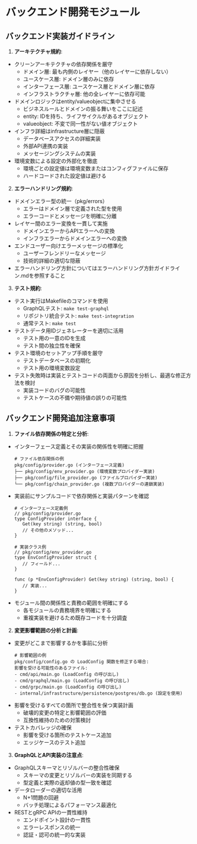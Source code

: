 # バックエンド開発モジュール

## バックエンド実装ガイドライン

1. **アーキテクチャ規約**:
  - クリーンアーキテクチャの依存関係を厳守
    - ドメイン層: 最も内側のレイヤー（他のレイヤーに依存しない）
    - ユースケース層: ドメイン層のみに依存
    - インターフェース層: ユースケース層とドメイン層に依存
    - インフラストラクチャ層: 他の全レイヤーに依存可能
  - ドメインロジックはentity/valueobjectに集中させる
    - ビジネスルールとドメインの振る舞いをここに記述
    - entity: IDを持ち、ライフサイクルがあるオブジェクト
    - valueobject: 不変で同一性がない値オブジェクト
  - インフラ詳細はinfrastructure層に隠蔽
    - データベースアクセスの詳細実装
    - 外部API連携の実装
    - メッセージングシステムの実装
  - 環境変数による設定の外部化を徹底
    - 環境ごとの設定値は環境変数またはコンフィグファイルに保存
    - ハードコードされた設定値は避ける

2. **エラーハンドリング規約**:
  - ドメインエラー型の統一（pkg/errors）
    - エラーはドメイン層で定義された型を使用
    - エラーコードとメッセージを明確に分離
  - レイヤー間のエラー変換を一貫して実施
    - ドメインエラーからAPIエラーへの変換
    - インフラエラーからドメインエラーへの変換
  - エンドユーザー向けエラーメッセージの標準化
    - ユーザーフレンドリーなメッセージ
    - 技術的詳細の適切な隠蔽
  - エラーハンドリング方針についてはエラーハンドリング方針ガイドライン.mdを参照すること

3. **テスト規約**:
  - テスト実行はMakefileのコマンドを使用
    - GraphQLテスト: `make test-graphql`
    - リポジトリ統合テスト: `make test-integration`
    - 通常テスト: `make test`
  - テストデータ用IDジェネレーターを適切に活用
    - テスト用の一意のIDを生成
    - テスト間の独立性を確保
  - テスト環境のセットアップ手順を厳守
    - テストデータベースの初期化
    - テスト用の環境変数設定
  - テスト失敗時は実装とテストコードの両面から原因を分析し、最適な修正方法を検討
    - 実装コードのバグの可能性
    - テストケースの不備や期待値の誤りの可能性

## バックエンド開発追加注意事項

1. **ファイル依存関係の特定と分析**:
  - インターフェース定義とその実装の関係性を明確に把握
    ```
    # ファイル依存関係の例
    pkg/config/provider.go (インターフェース定義)
    ├── pkg/config/env_provider.go (環境変数プロバイダー実装)
    ├── pkg/config/file_provider.go (ファイルプロバイダー実装)
    └── pkg/config/chain_provider.go (複数プロバイダーの連鎖実装)
    ```
  - 実装前にサンプルコードで依存関係と実装パターンを確認
    ```
    # インターフェース定義例
    // pkg/config/provider.go
    type ConfigProvider interface {
       Get(key string) (string, bool)
       // その他のメソッド...
    }

    # 実装クラス例
    // pkg/config/env_provider.go
    type EnvConfigProvider struct {
       // フィールド...
    }
    
    func (p *EnvConfigProvider) Get(key string) (string, bool) {
       // 実装...
    }
    ```
  - モジュール間の関係性と責務の範囲を明確にする
    - 各モジュールの責務境界を明確にする
    - 重複実装を避けるため既存コードを十分調査

2. **変更影響範囲の分析と計画**:
  - 変更がどこまで影響するかを事前に分析
    ```
    # 影響範囲の例
    pkg/config/config.go の LoadConfig 関数を修正する場合:
    影響を受ける可能性のあるファイル:
    - cmd/api/main.go (LoadConfig の呼び出し)
    - cmd/graphql/main.go (LoadConfig の呼び出し)
    - cmd/grpc/main.go (LoadConfig の呼び出し)
    - internal/infrastructure/persistence/postgres/db.go (設定を使用)
    ```
  - 影響を受けるすべての箇所で整合性を保つ実装計画
    - 破壊的変更の特定と影響範囲の評価
    - 互換性維持のための対策検討
  - テストカバレッジの確保
    - 影響を受ける箇所のテストケース追加
    - エッジケースのテスト追加

3. **GraphQLとAPI実装の注意点**:
  - GraphQLスキーマとリゾルバーの整合性確保
    - スキーマの変更とリゾルバーの実装を同期する
    - 型定義と実際の返却値の型一致を確認
  - データローダーの適切な活用
    - N+1問題の回避
    - バッチ処理によるパフォーマンス最適化
  - RESTとgRPC APIの一貫性維持
    - エンドポイント設計の一貫性
    - エラーレスポンスの統一
    - 認証・認可の統一的な実装